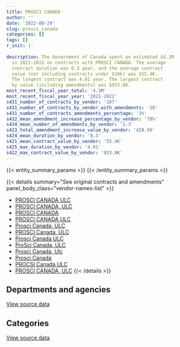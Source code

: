 ```yaml
---
title: PROSCI CANADA
author: ''
date: '2022-08-29'
slug: prosci_canada
categories: []
tags: []
r_init: |-
  
description: The Government of Canada spent an estimated $4.1M
  in 2021-2022 on contracts with PROSCI CANADA. The average
  contract duration was 0.3 year, and the average contract
  value (not including contracts under $10k) was $55.4K.
  The longest contract was 4.01 year. The largest contract
  by value (including amendments) was $933.8K.
most_recent_fiscal_year_total: '4.1M'
most_recent_fiscal_year_year: '2021-2022'
s431_number_of_contracts_by_vendor: '287'
s431_number_of_contracts_by_vendor_with_amendments: '10'
s431_number_of_contracts_amendments_percentage: '3%'
s432_mean_amendment_increase_percentage_by_vendor: '78%'
s434_mean_number_of_amendments_by_vendor: '1.3'
s433_total_amendment_increase_value_by_vendor: '428.5K'
s424_mean_duration_by_vendor: '0.3'
s421_mean_contract_value_by_vendor: '55.4K'
s425_max_duration_by_vendor: '4.01'
s422_max_contract_value_by_vendor: '933.8K'
---
```


<script src="/rmarkdown-libs/htmlwidgets/htmlwidgets.js"></script>
<link href="/rmarkdown-libs/datatables-css/datatables-crosstalk.css" rel="stylesheet" />
<script src="/rmarkdown-libs/datatables-binding/datatables.js"></script>
<script src="/rmarkdown-libs/jquery/jquery-3.6.0.min.js"></script>
<link href="/rmarkdown-libs/dt-core-bootstrap/css/dataTables.bootstrap.min.css" rel="stylesheet" />
<link href="/rmarkdown-libs/dt-core-bootstrap/css/dataTables.bootstrap.extra.css" rel="stylesheet" />
<script src="/rmarkdown-libs/dt-core-bootstrap/js/jquery.dataTables.min.js"></script>
<script src="/rmarkdown-libs/dt-core-bootstrap/js/dataTables.bootstrap.min.js"></script>
<link href="/rmarkdown-libs/crosstalk/css/crosstalk.min.css" rel="stylesheet" />
<script src="/rmarkdown-libs/crosstalk/js/crosstalk.min.js"></script>
<script src="/rmarkdown-libs/htmlwidgets/htmlwidgets.js"></script>
<link href="/rmarkdown-libs/datatables-css/datatables-crosstalk.css" rel="stylesheet" />
<script src="/rmarkdown-libs/datatables-binding/datatables.js"></script>
<script src="/rmarkdown-libs/jquery/jquery-3.6.0.min.js"></script>
<link href="/rmarkdown-libs/dt-core-bootstrap/css/dataTables.bootstrap.min.css" rel="stylesheet" />
<link href="/rmarkdown-libs/dt-core-bootstrap/css/dataTables.bootstrap.extra.css" rel="stylesheet" />
<script src="/rmarkdown-libs/dt-core-bootstrap/js/jquery.dataTables.min.js"></script>
<script src="/rmarkdown-libs/dt-core-bootstrap/js/dataTables.bootstrap.min.js"></script>
<link href="/rmarkdown-libs/crosstalk/css/crosstalk.min.css" rel="stylesheet" />
<script src="/rmarkdown-libs/crosstalk/js/crosstalk.min.js"></script>

{{< entity_summary_params >}}
{{< /entity_summary_params >}}

{{< details summary="See original contracts and amendments" panel_body_class="vendor-names-list" >}}
- [PROSCI CANADA ULC](https://search.open.canada.ca/en/ct/?sort=contract_value_f%20desc&page=1&search_text=%22PROSCI%20CANADA%20ULC%22)
- [PROSCI CANADA, ULC](https://search.open.canada.ca/en/ct/?sort=contract_value_f%20desc&page=1&search_text=%22PROSCI%20CANADA%2c%20ULC%22)
- [PROSCI CANADA](https://search.open.canada.ca/en/ct/?sort=contract_value_f%20desc&page=1&search_text=%22PROSCI%20CANADA%22)
- [PROSCI CANADA ULC](https://search.open.canada.ca/en/ct/?sort=contract_value_f%20desc&page=1&search_text=%22PROSCI%20%20CANADA%20%20ULC%22)
- [Prosci Canada, ULC](https://search.open.canada.ca/en/ct/?sort=contract_value_f%20desc&page=1&search_text=%22Prosci%20Canada%2c%20ULC%22)
- [PROSCI Canada, ULC](https://search.open.canada.ca/en/ct/?sort=contract_value_f%20desc&page=1&search_text=%22PROSCI%20Canada%2c%20ULC%22)
- [Prosci Canada ULC](https://search.open.canada.ca/en/ct/?sort=contract_value_f%20desc&page=1&search_text=%22Prosci%20Canada%20ULC%22)
- [ProSci Canada, ULC](https://search.open.canada.ca/en/ct/?sort=contract_value_f%20desc&page=1&search_text=%22ProSci%20Canada%2c%20ULC%22)
- [Prosci Canada, Ulc](https://search.open.canada.ca/en/ct/?sort=contract_value_f%20desc&page=1&search_text=%22Prosci%20Canada%2c%20Ulc%22)
- [Prosci Canada](https://search.open.canada.ca/en/ct/?sort=contract_value_f%20desc&page=1&search_text=%22Prosci%20Canada%22)
- [PROCSI Canada ULC](https://search.open.canada.ca/en/ct/?sort=contract_value_f%20desc&page=1&search_text=%22PROCSI%20Canada%20ULC%22)
- [PROSCI CANADA, ULC](https://search.open.canada.ca/en/ct/?sort=contract_value_f%20desc&page=1&search_text=%22PROSCI%20%20CANADA%2c%20ULC%22)
{{< /details >}}

## Departments and agencies

<div id="htmlwidget-1" style="width:100%;height:auto;" class="datatables html-widget"></div>
<script type="application/json" data-for="htmlwidget-1">{"x":{"style":"bootstrap","filter":"none","vertical":false,"data":[["<a href=\"/departments/aafc-aac/\">Agriculture and Agri-Food Canada<\/a>","<a href=\"/departments/acoa-apeca/\">Atlantic Canada Opportunities Agency<\/a>","<a href=\"/departments/cbsa-asfc/\">Canada Border Services Agency<\/a>","<a href=\"/departments/ced-dec/\">Canada Economic Development for Quebec Regions<\/a>","<a href=\"/departments/cfia-acia/\">Canadian Food Inspection Agency<\/a>","<a href=\"/departments/cgc-ccg/\">Canadian Grain Commission<\/a>","<a href=\"/departments/cic/\">Immigration, Refugees and Citizenship Canada<\/a>","<a href=\"/departments/cnsc-ccsn/\">Canadian Nuclear Safety Commission<\/a>","<a href=\"/departments/cra-arc/\">Canada Revenue Agency<\/a>","<a href=\"/departments/csps-efpc/\">Canada School of Public Service<\/a>","<a href=\"/departments/dfatd-maecd/\">Global Affairs Canada<\/a>","<a href=\"/departments/dfo-mpo/\">Fisheries and Oceans Canada<\/a>","<a href=\"/departments/dnd-mdn/\">National Defence<\/a>","<a href=\"/departments/ec/\">Environment and Climate Change Canada<\/a>","<a href=\"/departments/elections/\">Elections Canada<\/a>","<a href=\"/departments/esdc-edsc/\">Employment and Social Development Canada<\/a>","<a href=\"/departments/fcac-acfc/\">Financial Consumer Agency of Canada<\/a>","<a href=\"/departments/feddevontario/\">Federal Economic Development Agency for Southern Ontario<\/a>","<a href=\"/departments/hc-sc/\">Health Canada<\/a>","<a href=\"/departments/ic/\">Innovation, Science and Economic Development Canada<\/a>","<a href=\"/departments/irb-cisr/\">Immigration and Refugee Board of Canada<\/a>","<a href=\"/departments/isc-sac/\">Indigenous Services Canada<\/a>","<a href=\"/departments/jus/\">Department of Justice Canada<\/a>","<a href=\"/departments/lac-bac/\">Library and Archives Canada<\/a>","<a href=\"/departments/pc/\">Parks Canada<\/a>","<a href=\"/departments/psc-cfp/\">Public Service Commission of Canada<\/a>","<a href=\"/departments/pwgsc-tpsgc/\">Public Services and Procurement Canada<\/a>","<a href=\"/departments/rcmp-grc/\">Royal Canadian Mounted Police<\/a>","<a href=\"/departments/ssc-spc/\">Shared Services Canada<\/a>","<a href=\"/departments/tbs-sct/\">Treasury Board of Canada Secretariat<\/a>","<a href=\"/departments/tc/\">Transport Canada<\/a>","<a href=\"/departments/vac-acc/\">Veterans Affairs Canada<\/a>"],[30430.9,null,202246.73,null,null,null,null,76625.3,30430.9,58019.85,92356.44,72828.5,null,null,null,123851.08,72828.5,null,null,21011.68,null,null,null,null,null,30962.77,239572.63,21016.25,75073.81,299167.5,443445.9,45063.23],[null,13800,811095.29,59816.32,30430.9,45197.25,44460.84,null,30430.9,59182.34,31083.57,136312.63,52492.8,null,33542.81,312500.99,null,null,null,61393.67,123904.5,null,59511.45,25181.54,null,null,257209.57,65834.75,60861.8,284839.1,161674.75,315980.27],[null,113525.7,922010.89,16039.01,21481.3,10666.05,139762.46,null,269258.46,null,93055.97,51145.72,164623.2,null,null,662258.15,null,null,41796.44,64443.9,null,39676.35,118164.1,47258.44,20958.53,null,382021.74,183696.24,452905.13,null,100803.91,null],[null,null,216905.22,null,213683,5713.95,390437.6,22310.26,857273.37,null,null,39951,73653.4,19269.81,null,1470687.28,null,92761.7,52341.6,null,null,null,null,29666.95,null,37470.35,57652.6,239796.98,178144.5,21481.3,84471.26,null]],"container":"<table class=\"table table-striped table-hover row-border order-column display\">\n  <thead>\n    <tr>\n      <th>Department<\/th>\n      <th>2018-2019<\/th>\n      <th>2019-2020<\/th>\n      <th>2020-2021<\/th>\n      <th>2021-2022<\/th>\n    <\/tr>\n  <\/thead>\n<\/table>","options":{"order":[[4,"desc"]],"pageLength":10,"autoWidth":true,"columnDefs":[{"targets":1,"render":"function(data, type, row, meta) {\n    return type !== 'display' ? data : DTWidget.formatCurrency(data, \"$\", 2, 3, \",\", \".\", true, null);\n  }"},{"targets":2,"render":"function(data, type, row, meta) {\n    return type !== 'display' ? data : DTWidget.formatCurrency(data, \"$\", 2, 3, \",\", \".\", true, null);\n  }"},{"targets":3,"render":"function(data, type, row, meta) {\n    return type !== 'display' ? data : DTWidget.formatCurrency(data, \"$\", 2, 3, \",\", \".\", true, null);\n  }"},{"targets":4,"render":"function(data, type, row, meta) {\n    return type !== 'display' ? data : DTWidget.formatCurrency(data, \"$\", 2, 3, \",\", \".\", true, null);\n  }"},{"width":"16%","targets":[1,2,3,4]},{"className":"dt-right","targets":[1,2,3,4]}],"orderClasses":false}},"evals":["options.columnDefs.0.render","options.columnDefs.1.render","options.columnDefs.2.render","options.columnDefs.3.render"],"jsHooks":[]}</script>
<p class="text-right">
<a href="https://github.com/GoC-Spending/contracts-data/tree/main/data/out/vendors/prosci_canada/summary_by_fiscal_year_by_department.csv" class="source-data-link btn btn-link">View source data</a>
</p>

## Categories

<div id="htmlwidget-2" style="width:100%;height:auto;" class="datatables html-widget"></div>
<script type="application/json" data-for="htmlwidget-2">{"x":{"style":"bootstrap","filter":"none","vertical":false,"data":[["<a href=\"/categories/professional_services/\">Professional services<\/a>","<a href=\"/categories/information_technology/\">Information technology<\/a>","<a href=\"/categories/travel/\">Travel<\/a>","<a href=\"/categories/human_capital/\">Human capital<\/a>"],[227262.91,null,null,1707669.06],[958734.87,30962.77,2898.59,2084141.81],[290161.71,null,31744.63,3593645.34],[355702.52,null,null,3747969.62]],"container":"<table class=\"table table-striped table-hover row-border order-column display\">\n  <thead>\n    <tr>\n      <th>Category<\/th>\n      <th>2018-2019<\/th>\n      <th>2019-2020<\/th>\n      <th>2020-2021<\/th>\n      <th>2021-2022<\/th>\n    <\/tr>\n  <\/thead>\n<\/table>","options":{"order":[[4,"desc"]],"dom":"t","pageLength":30,"autoWidth":true,"columnDefs":[{"targets":1,"render":"function(data, type, row, meta) {\n    return type !== 'display' ? data : DTWidget.formatCurrency(data, \"$\", 2, 3, \",\", \".\", true, null);\n  }"},{"targets":2,"render":"function(data, type, row, meta) {\n    return type !== 'display' ? data : DTWidget.formatCurrency(data, \"$\", 2, 3, \",\", \".\", true, null);\n  }"},{"targets":3,"render":"function(data, type, row, meta) {\n    return type !== 'display' ? data : DTWidget.formatCurrency(data, \"$\", 2, 3, \",\", \".\", true, null);\n  }"},{"targets":4,"render":"function(data, type, row, meta) {\n    return type !== 'display' ? data : DTWidget.formatCurrency(data, \"$\", 2, 3, \",\", \".\", true, null);\n  }"},{"width":"16%","targets":[1,2,3,4]},{"className":"dt-right","targets":[1,2,3,4]}],"orderClasses":false,"lengthMenu":[10,25,30,50,100]}},"evals":["options.columnDefs.0.render","options.columnDefs.1.render","options.columnDefs.2.render","options.columnDefs.3.render"],"jsHooks":[]}</script>
<p class="text-right">
<a href="https://github.com/GoC-Spending/contracts-data/tree/main/data/out/vendors/prosci_canada/summary_by_fiscal_year_by_category.csv" class="source-data-link btn btn-link">View source data</a>
</p>
